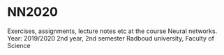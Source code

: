 # NN2020
Exercises, assignments, lecture notes etc at the course Neural networks. Year: 2019/2020 2nd year, 2nd semester Radboud university, Faculty of Science
